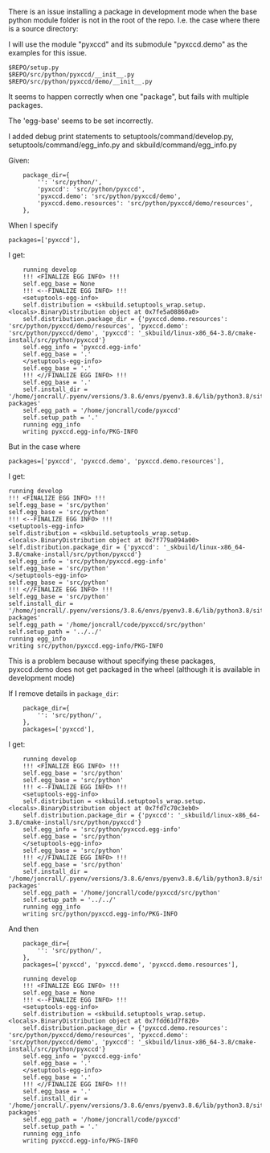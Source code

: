 There is an issue installing a package in development mode when the base python
module folder is not in the root of the repo. I.e. the case where there is a
source directory:


I will use the module "pyxccd" and its submodule "pyxccd.demo" as the examples
for this issue.

```
$REPO/setup.py
$REPO/src/python/pyxccd/__init__.py
$REPO/src/python/pyxccd/demo/__init__.py
```


It seems to happen correctly when one "package", but fails with multiple packages.

The 'egg-base' seems to be set incorrectly.


I added debug print statements to setuptools/command/develop.py, setuptools/command/egg_info.py and skbuild/command/egg_info.py

Given:

```
    package_dir={
        '': 'src/python/',
        'pyxccd': 'src/python/pyxccd',
        'pyxccd.demo': 'src/python/pyxccd/demo',
        'pyxccd.demo.resources': 'src/python/pyxccd/demo/resources',
    },
```


When I specify 

```
packages=['pyxccd'],
```

I get:

```
    running develop
    !!! <FINALIZE EGG INFO> !!!
    self.egg_base = None
    !!! <--FINALIZE EGG INFO> !!!
    <setuptools-egg-info>
    self.distribution = <skbuild.setuptools_wrap.setup.<locals>.BinaryDistribution object at 0x7fe5a08860a0>
    self.distribution.package_dir = {'pyxccd.demo.resources': 'src/python/pyxccd/demo/resources', 'pyxccd.demo': 'src/python/pyxccd/demo', 'pyxccd': '_skbuild/linux-x86_64-3.8/cmake-install/src/python/pyxccd'}
    self.egg_info = 'pyxccd.egg-info'
    self.egg_base = '.'
    </setuptools-egg-info>
    self.egg_base = '.'
    !!! <//FINALIZE EGG INFO> !!!
    self.egg_base = '.'
    self.install_dir = '/home/joncrall/.pyenv/versions/3.8.6/envs/pyenv3.8.6/lib/python3.8/site-packages'
    self.egg_path = '/home/joncrall/code/pyxccd'
    self.setup_path = '.'
    running egg_info
    writing pyxccd.egg-info/PKG-INFO
```


But in the case where

```
packages=['pyxccd', 'pyxccd.demo', 'pyxccd.demo.resources'],
```

I get:

    running develop
    !!! <FINALIZE EGG INFO> !!!
    self.egg_base = 'src/python'
    self.egg_base = 'src/python'
    !!! <--FINALIZE EGG INFO> !!!
    <setuptools-egg-info>
    self.distribution = <skbuild.setuptools_wrap.setup.<locals>.BinaryDistribution object at 0x7f779a094a00>
    self.distribution.package_dir = {'pyxccd': '_skbuild/linux-x86_64-3.8/cmake-install/src/python/pyxccd'}
    self.egg_info = 'src/python/pyxccd.egg-info'
    self.egg_base = 'src/python'
    </setuptools-egg-info>
    self.egg_base = 'src/python'
    !!! <//FINALIZE EGG INFO> !!!
    self.egg_base = 'src/python'
    self.install_dir = '/home/joncrall/.pyenv/versions/3.8.6/envs/pyenv3.8.6/lib/python3.8/site-packages'
    self.egg_path = '/home/joncrall/code/pyxccd/src/python'
    self.setup_path = '../../'
    running egg_info
    writing src/python/pyxccd.egg-info/PKG-INFO



This is a problem because without specifying these packages, pyxccd.demo does
not get packaged in the wheel (although it is available in development mode)



If I remove details in `package_dir`:

```
    package_dir={
        '': 'src/python/',
    },
    packages=['pyxccd'],
```

I get:

```
    running develop
    !!! <FINALIZE EGG INFO> !!!
    self.egg_base = 'src/python'
    self.egg_base = 'src/python'
    !!! <--FINALIZE EGG INFO> !!!
    <setuptools-egg-info>
    self.distribution = <skbuild.setuptools_wrap.setup.<locals>.BinaryDistribution object at 0x7fd7c70c3eb0>
    self.distribution.package_dir = {'pyxccd': '_skbuild/linux-x86_64-3.8/cmake-install/src/python/pyxccd'}
    self.egg_info = 'src/python/pyxccd.egg-info'
    self.egg_base = 'src/python'
    </setuptools-egg-info>
    self.egg_base = 'src/python'
    !!! <//FINALIZE EGG INFO> !!!
    self.egg_base = 'src/python'
    self.install_dir = '/home/joncrall/.pyenv/versions/3.8.6/envs/pyenv3.8.6/lib/python3.8/site-packages'
    self.egg_path = '/home/joncrall/code/pyxccd/src/python'
    self.setup_path = '../../'
    running egg_info
    writing src/python/pyxccd.egg-info/PKG-INFO
```

And then 

```
    package_dir={
        '': 'src/python/',
    },
    packages=['pyxccd', 'pyxccd.demo', 'pyxccd.demo.resources'],

```


```
    running develop
    !!! <FINALIZE EGG INFO> !!!
    self.egg_base = None
    !!! <--FINALIZE EGG INFO> !!!
    <setuptools-egg-info>
    self.distribution = <skbuild.setuptools_wrap.setup.<locals>.BinaryDistribution object at 0x7fdd61d7f820>
    self.distribution.package_dir = {'pyxccd.demo.resources': 'src/python/pyxccd/demo/resources', 'pyxccd.demo': 'src/python/pyxccd/demo', 'pyxccd': '_skbuild/linux-x86_64-3.8/cmake-install/src/python/pyxccd'}
    self.egg_info = 'pyxccd.egg-info'
    self.egg_base = '.'
    </setuptools-egg-info>
    self.egg_base = '.'
    !!! <//FINALIZE EGG INFO> !!!
    self.egg_base = '.'
    self.install_dir = '/home/joncrall/.pyenv/versions/3.8.6/envs/pyenv3.8.6/lib/python3.8/site-packages'
    self.egg_path = '/home/joncrall/code/pyxccd'
    self.setup_path = '.'
    running egg_info
    writing pyxccd.egg-info/PKG-INFO
```
